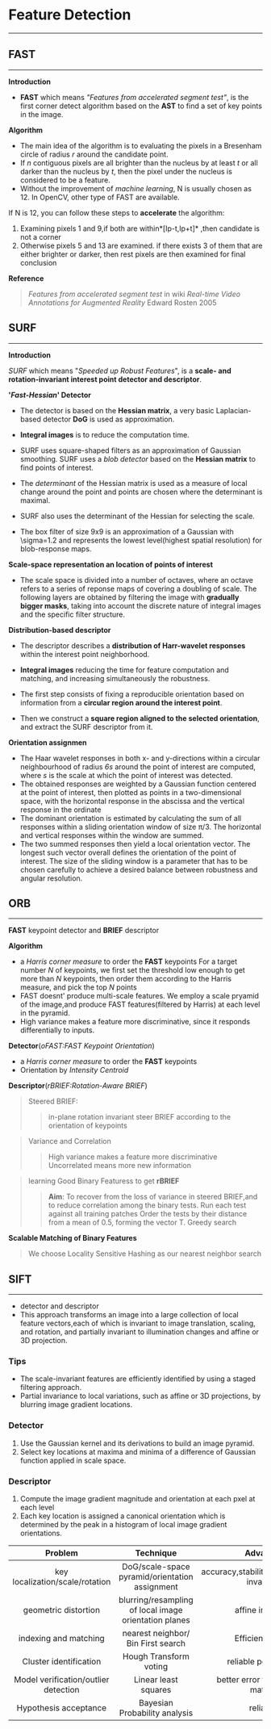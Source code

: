 # Feature Detection
-----------------------
## FAST
--------
**Introduction**

* __FAST__ which means _"Features from accelerated segment test"_, is the first corner detect algorithm based on the **AST** to find a set of key points in the image. 

**Algorithm**

* The main idea of the algorithm is to evaluating the pixels in a Bresenham circle of radius _r_ around the candidate point.
* If _n_ contiguous pixels are all brighter than the nucleus by at least _t_ or all darker than the nucleus by _t_, then the pixel under the nucleus is considered to be a feature.
* Without the improvement of *machine learning*, N is usually chosen as 12. In OpenCV, other type of FAST are available.

If N is 12, you can follow these steps to **accelerate** the algorithm:
1. Examining pixels 1 and 9,if both are within*[Ip-t,Ip+t]* ,then candidate is not a corner
2. Otherwise pixels 5 and 13 are examined. if there exists 3 of them that are either brighter or darker, then rest pixels are then examined for final conclusion

**Reference**

> _Features from accelerated segment test_ in wiki
> _Real-time Video Annotations for Augmented Reality_ Edward Rosten 2005

## **SURF**
------------
**Introduction**

_SURF_ which means "_Speeded up Robust Features_", is a **scale- and rotation-invariant interest point detector and descriptor**.

**'_Fast-Hessian_' Detector**
* The detector is based on the **Hessian matrix**, a very basic Laplacian-based detector **DoG** is used as approximation. 
* **Integral images** is to reduce the computation time.


* SURF uses square-shaped filters as an approximation of Gaussian smoothing. SURF uses a _blob detector_ based on the **Hessian matrix** to find points of interest. 
* The _determinant_ of the Hessian matrix is used as a measure of local change around the point and points are chosen where the determinant is maximal.
* SURF also uses the determinant of the Hessian for selecting the scale.
* The box filter of size 9x9 is an approximation of a Gaussian with \sigma=1.2 and represents the lowest level(highest spatial resolution) for blob-response maps.

**Scale-space representation an location of points of interest**

* The scale space is divided into a number of octaves, where an octave refers to a series of reponse maps of covering a doubling of scale. The following layers are obtained by filtering the image with **gradually bigger masks**, taking into account the discrete nature of integral images and the specific filter structure.

**Distribution-based descriptor**
* The descriptor describes a **distribution of Harr-wavelet responses** within the interest point neighborhood.
* **Integral images** reducing the time for feature computation and matching, and increasing simultaneously the robustness.


* The  first step consists of fixing a reproducible orientation based on information from a **circular region around the interest point**. 
 * Then we construct a **square region aligned to the selected orientation**, and extract the SURF descriptor from it.

**Orientation assignmen**

* The Haar wavelet responses in both x- and y-directions within a circular neighbourhood of radius *6s* around the point of interest are computed, where _s_ is the scale at which the point of interest was detected.
* The obtained responses are weighted by a Gaussian function centered at the point of interest, then plotted as points in a two-dimensional space, with the horizontal response in the abscissa and the vertical response in the ordinate
* The dominant orientation is estimated by calculating the sum of all responses within a sliding orientation window of size π/3. The horizontal and vertical responses within the window are summed.
* The two summed responses then yield a local orientation vector. The longest such vector overall defines the orientation of the point of interest. The size of the sliding window is a parameter that has to be chosen carefully to achieve a desired balance between robustness and angular resolution.

## **ORB**
---------
**FAST** keypoint detector and **BRIEF** descriptor

**Algorithm**

* a _Harris corner measure_ to order the **FAST** keypoints
For a target number _N_ of keypoints, we first set the threshold low enough to get more than _N_ keypoints, then order them according to the Harris measure, and pick the top _N_ points
* FAST doesnt' produce multi-scale features.
We employ a scale pryamid of the image,and produce FAST features(filtered by Harris) at each level in the pyramid.
* High variance makes a feature more discriminative, since it responds differentially to inputs.

**Detector**(_oFAST:FAST Keypoint Orientation_)

* a _Harris corner measure_ to order the **FAST** keypoints
* Orientation by _Intensity Centroid_

**Descriptor**(_rBRIEF:Rotation-Aware BRIEF_)

> Steered BRIEF: 
>>in-plane rotation invariant
>>steer BRIEF according to the orientation of keypoints

> Variance and Correlation
>>High variance makes a feature more discriminative
>>Uncorrelated means more new information

> learning Good Binary Featuress to get **rBRIEF**
>> **Aim**: To recover from the loss of variance in steered BRIEF,and to reduce correlation among the binary tests.
>>Run each test against all training patches
>>Order the tests by their distance from a mean of 0.5, forming the vector T.
>>Greedy search

**Scalable Matching of Binary Features**
> We choose Locality Sensitive Hashing as our nearest neighbor search

## **SIFT**
---------
* detector and descriptor
* This approach transforms an image into a large collection of local feature vectors,each of which is invariant to image translation, scaling, and rotation, and partially invariant to illumination changes and affine or 3D projection.

### Tips
* The scale-invariant features are efficiently identified by using a staged filtering approach.
* Partial invariance to local variations, such as affine or 3D projections, by blurring image gradient locations.

### Detector
1. Use the Gaussian kernel and its derivations to build an image pyramid.
2. Select key locations at maxima and minima of a difference of Gaussian function applied in scale space.

### Descriptor
1. Compute the image gradient magnitude and orientation at each pxel at each level
2. Each key location is assigned a canonical orientation which is determined by the peak in a histogram of local image gradient orientations.

|Problem|Technique|Advantage|
|:--------:|:--------------:|:---------:|
|key localization/scale/rotation|DoG/scale-space pyramid/orientation assignment|accuracy,stability,scale&rotational invariance|
|geometric distortion|blurring/resampling of local image orientation planes|affine invariance|
|indexing and matching|nearest neighbor/ Bin First search|Efficiency/speed|
|Cluster identification|Hough Transform voting|reliable pose models|
|Model verification/outlier detection|Linear least squares|better error tolerance with matches|
|Hypothesis acceptance|Bayesian Probability analysis|reliability|
